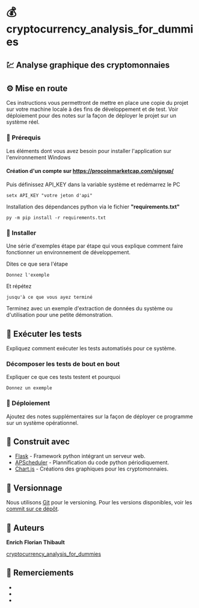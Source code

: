# :moneybag: cryptocurrency_analysis_for_dummies

## :chart: Analyse graphique des cryptomonnaies

## :gear: Mise en route

Ces instructions vous permettront de mettre en place une copie du projet sur votre machine locale à des fins de développement et de test. Voir déploiement pour des notes sur la façon de déployer le projet sur un système réel.

### :book: Prérequis

Les éléments dont vous avez besoin pour installer l'application sur l'environnement Windows

#### Création d'un compte sur https://procoinmarketcap.com/signup/ 

Puis définissez API_KEY dans la variable système et redémarrez le PC
```
setx API_KEY "votre jeton d'api"
```
Installation des dépendances python via le fichier <strong>"requirements.txt"</strong>
```
py -m pip install -r requirements.txt
```

### :construction_worker: Installer

Une série d'exemples étape par étape qui vous explique comment faire fonctionner un environnement de développement.

Dites ce que sera l'étape

```
Donnez l'exemple
```

Et répétez

```
jusqu'à ce que vous ayez terminé
```

Terminez avec un exemple d'extraction de données du système ou d'utilisation pour une petite démonstration.

## :pray: Exécuter les tests

Expliquez comment exécuter les tests automatisés pour ce système.

### Décomposer les tests de bout en bout

Expliquer ce que ces tests testent et pourquoi

```
Donnez un exemple
```

### :money_with_wings: Déploiement

Ajoutez des notes supplémentaires sur la façon de déployer ce programme sur un système opérationnel.

## :muscle: Construit avec

* [Flask](https://flask.palletsprojects.com/en/1.1.x/) - Framework python intégrant un serveur web.
* [APScheduler](https://apscheduler.readthedocs.io/en/stable/) - Plannification du code python périodiquement.
* [Chart.js](https://www.chartjs.org/) - Créations des graphiques pour les cryptomonnaies.


## :memo: Versionnage

Nous utilisons [Git](https://git-scm.com/) pour le versioning. Pour les versions disponibles, voir les [commit sur ce dépôt](https://github.com/Projetmaths/cryptocurrency_analysis_for_dummies/releases/tag/v1.0). 

## :beers: Auteurs

**Enrich** **Florian** **Thibault**

[cryptocurrency_analysis_for_dummies](https://github.com/Projetmaths/cryptocurrency_analysis_for_dummies)


## :clap: Remerciements

* 
* 
* 